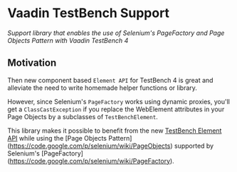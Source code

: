 # Vaadin TestBench Support

*Support library that enables the use of Selenium's PageFactory and Page Objects Pattern with Vaadin TestBench 4*


## Motivation

Then new component based `Element API` for TestBench 4 is great and alleviate the need to write homemade helper functions or library.

However, since Selenium's `PageFactory` works using dynamic proxies, you'll get a `ClassCastException` if you replace the WebElement attributes in your Page Objects by a subclasses of `TestBenchElement`.

This library makes it possible to benefit from the new [TestBench Element API](http://demo.vaadin.com/javadoc/com.vaadin/vaadin-testbench-api/) while using the [Page Objects Pattern] (https://code.google.com/p/selenium/wiki/PageObjects) supported by Selenium's [PageFactory] (https://code.google.com/p/selenium/wiki/PageFactory).
